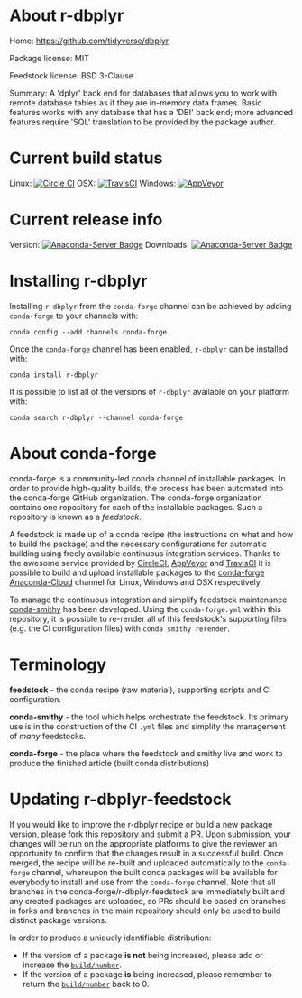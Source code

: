 About r-dbplyr
==============

Home: https://github.com/tidyverse/dbplyr

Package license: MIT

Feedstock license: BSD 3-Clause

Summary: A 'dplyr' back end for databases that allows you to work with  remote database tables as if they are in-memory data frames. Basic features works with any database that has a 'DBI' back end; more advanced features  require 'SQL' translation to be provided by the package author.



Current build status
====================

Linux: [![Circle CI](https://circleci.com/gh/conda-forge/r-dbplyr-feedstock.svg?style=shield)](https://circleci.com/gh/conda-forge/r-dbplyr-feedstock)
OSX: [![TravisCI](https://travis-ci.org/conda-forge/r-dbplyr-feedstock.svg?branch=master)](https://travis-ci.org/conda-forge/r-dbplyr-feedstock)
Windows: [![AppVeyor](https://ci.appveyor.com/api/projects/status/github/conda-forge/r-dbplyr-feedstock?svg=True)](https://ci.appveyor.com/project/conda-forge/r-dbplyr-feedstock/branch/master)

Current release info
====================
Version: [![Anaconda-Server Badge](https://anaconda.org/conda-forge/r-dbplyr/badges/version.svg)](https://anaconda.org/conda-forge/r-dbplyr)
Downloads: [![Anaconda-Server Badge](https://anaconda.org/conda-forge/r-dbplyr/badges/downloads.svg)](https://anaconda.org/conda-forge/r-dbplyr)

Installing r-dbplyr
===================

Installing `r-dbplyr` from the `conda-forge` channel can be achieved by adding `conda-forge` to your channels with:

```
conda config --add channels conda-forge
```

Once the `conda-forge` channel has been enabled, `r-dbplyr` can be installed with:

```
conda install r-dbplyr
```

It is possible to list all of the versions of `r-dbplyr` available on your platform with:

```
conda search r-dbplyr --channel conda-forge
```


About conda-forge
=================

conda-forge is a community-led conda channel of installable packages.
In order to provide high-quality builds, the process has been automated into the
conda-forge GitHub organization. The conda-forge organization contains one repository
for each of the installable packages. Such a repository is known as a *feedstock*.

A feedstock is made up of a conda recipe (the instructions on what and how to build
the package) and the necessary configurations for automatic building using freely
available continuous integration services. Thanks to the awesome service provided by
[CircleCI](https://circleci.com/), [AppVeyor](http://www.appveyor.com/)
and [TravisCI](https://travis-ci.org/) it is possible to build and upload installable
packages to the [conda-forge](https://anaconda.org/conda-forge)
[Anaconda-Cloud](http://docs.anaconda.org/) channel for Linux, Windows and OSX respectively.

To manage the continuous integration and simplify feedstock maintenance
[conda-smithy](http://github.com/conda-forge/conda-smithy) has been developed.
Using the ``conda-forge.yml`` within this repository, it is possible to re-render all of
this feedstock's supporting files (e.g. the CI configuration files) with ``conda smithy rerender``.


Terminology
===========

**feedstock** - the conda recipe (raw material), supporting scripts and CI configuration.

**conda-smithy** - the tool which helps orchestrate the feedstock.
                   Its primary use is in the construction of the CI ``.yml`` files
                   and simplify the management of *many* feedstocks.

**conda-forge** - the place where the feedstock and smithy live and work to
                  produce the finished article (built conda distributions)


Updating r-dbplyr-feedstock
===========================

If you would like to improve the r-dbplyr recipe or build a new
package version, please fork this repository and submit a PR. Upon submission,
your changes will be run on the appropriate platforms to give the reviewer an
opportunity to confirm that the changes result in a successful build. Once
merged, the recipe will be re-built and uploaded automatically to the
`conda-forge` channel, whereupon the built conda packages will be available for
everybody to install and use from the `conda-forge` channel.
Note that all branches in the conda-forge/r-dbplyr-feedstock are
immediately built and any created packages are uploaded, so PRs should be based
on branches in forks and branches in the main repository should only be used to
build distinct package versions.

In order to produce a uniquely identifiable distribution:
 * If the version of a package **is not** being increased, please add or increase
   the [``build/number``](http://conda.pydata.org/docs/building/meta-yaml.html#build-number-and-string).
 * If the version of a package **is** being increased, please remember to return
   the [``build/number``](http://conda.pydata.org/docs/building/meta-yaml.html#build-number-and-string)
   back to 0.
